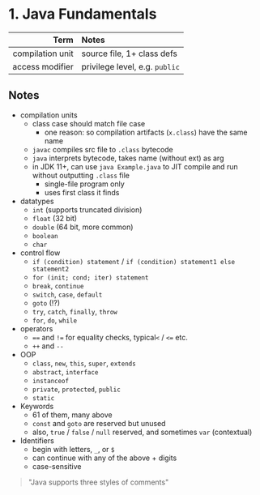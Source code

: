 # 1. Java Fundamentals

Term | Notes
----:|:-----
compilation unit | source file, 1+ class defs
access modifier | privilege level, e.g. `public`

## Notes

- compilation units
    - class case should match file case
        - one reason: so compilation artifacts (`x.class`) have the same name
    - `javac` compiles src file to `.class` bytecode
    - `java` interprets bytecode, takes name (without ext) as arg
    - in JDK 11+, can use `java Example.java` to JIT compile and run without outputting `.class` file
        - single-file program only
        - uses first class it finds
- datatypes
    - `int` (supports truncated division)
    - `float` (32 bit)
    - `double` (64 bit, more common)
    - `boolean`
    - `char`
- control flow
    - `if (condition) statement` / `if (condition) statement1 else statement2`
    - `for (init; cond; iter) statement`
    - `break`, `continue`
    - `switch`, `case`, `default`
    - `goto` (!?)
    - `try`, `catch`, `finally`, `throw`
    - `for`, `do`, `while`
- operators
    - `==` and `!=` for equality checks, typical`<` / `<=` etc.
    - `++` and `--`
- OOP
    - `class`, `new`, `this`, `super`, `extends`
    - `abstract`, `interface`
    - `instanceof`
    - `private`, `protected`, `public`
    - `static`
- Keywords
    - 61 of them, many above
    - `const` and `goto` are reserved but unused
    - also, `true` / `false` / `null` reserved, and sometimes `var` (contextual)
- Identifiers
    - begin with letters, `_`, or `$`
    - can continue with any of the above + digits
    - case-sensitive

> "Java supports three styles of comments"
